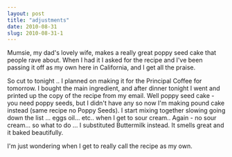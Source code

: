 ```yaml
---
layout: post
title: "adjustments"
date: 2010-08-31
slug: 2010-08-31-1
---
```


Mumsie, my dad&apos;s lovely wife, makes a really great poppy seed cake that people rave about.  When I had it I asked for the recipe and I&apos;ve been passing it off as my own here in California, and I get all the praise.

So cut to tonight .. I planned on making it for the Principal Coffee for tomorrow.  I bought the main ingredient, and after dinner tonight I went and printed up the copy of the recipe from my email.  Well poppy seed cake - you need poppy seeds, but I didn&apos;t have any so now I&apos;m making pound cake instead (same recipe no Poppy Seeds).  I start mixing together slowing going down the list ... eggs oil... etc.. when I get to sour cream.. Again - no sour cream... so what to do ... I substituted Buttermilk instead.  It smells great and it baked beautifully. 

I&apos;m just wondering when I get to really call the recipe as my own.  <br />
